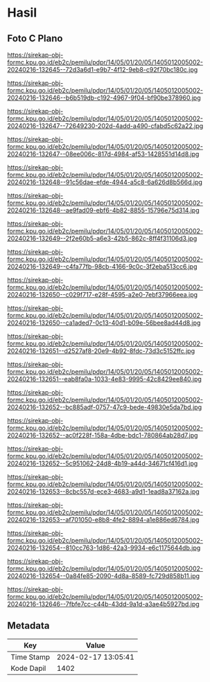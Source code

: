 # Hasil

## Foto C Plano

https://sirekap-obj-formc.kpu.go.id/eb2c/pemilu/pdpr/14/05/01/20/05/1405012005002-20240216-132645--72d3a6d1-e9b7-4f12-9eb8-c92f70bc180c.jpg

https://sirekap-obj-formc.kpu.go.id/eb2c/pemilu/pdpr/14/05/01/20/05/1405012005002-20240216-132646--b6b519db-c192-4967-9f04-bf90be378960.jpg

https://sirekap-obj-formc.kpu.go.id/eb2c/pemilu/pdpr/14/05/01/20/05/1405012005002-20240216-132647--72649230-202d-4add-a490-cfabd5c62a22.jpg

https://sirekap-obj-formc.kpu.go.id/eb2c/pemilu/pdpr/14/05/01/20/05/1405012005002-20240216-132647--08ee006c-817d-4984-af53-1428551d14d8.jpg

https://sirekap-obj-formc.kpu.go.id/eb2c/pemilu/pdpr/14/05/01/20/05/1405012005002-20240216-132648--91c56dae-efde-4944-a5c8-6a626d8b566d.jpg

https://sirekap-obj-formc.kpu.go.id/eb2c/pemilu/pdpr/14/05/01/20/05/1405012005002-20240216-132648--ae9fad09-ebf6-4b82-8855-15796e75d314.jpg

https://sirekap-obj-formc.kpu.go.id/eb2c/pemilu/pdpr/14/05/01/20/05/1405012005002-20240216-132649--2f2e60b5-a6e3-42b5-862c-8ff4f31106d3.jpg

https://sirekap-obj-formc.kpu.go.id/eb2c/pemilu/pdpr/14/05/01/20/05/1405012005002-20240216-132649--c4fa77fb-98cb-4166-9c0c-3f2eba513cc6.jpg

https://sirekap-obj-formc.kpu.go.id/eb2c/pemilu/pdpr/14/05/01/20/05/1405012005002-20240216-132650--c029f717-e28f-4595-a2e0-7ebf37966eea.jpg

https://sirekap-obj-formc.kpu.go.id/eb2c/pemilu/pdpr/14/05/01/20/05/1405012005002-20240216-132650--ca1aded7-0c13-40d1-b09e-56bee8ad44d8.jpg

https://sirekap-obj-formc.kpu.go.id/eb2c/pemilu/pdpr/14/05/01/20/05/1405012005002-20240216-132651--d2527af8-20e9-4b92-8fdc-73d3c5152ffc.jpg

https://sirekap-obj-formc.kpu.go.id/eb2c/pemilu/pdpr/14/05/01/20/05/1405012005002-20240216-132651--eab8fa0a-1033-4e83-9995-42c8429ee840.jpg

https://sirekap-obj-formc.kpu.go.id/eb2c/pemilu/pdpr/14/05/01/20/05/1405012005002-20240216-132652--bc885adf-0757-47c9-bede-49830e5da7bd.jpg

https://sirekap-obj-formc.kpu.go.id/eb2c/pemilu/pdpr/14/05/01/20/05/1405012005002-20240216-132652--ac0f228f-158a-4dbe-bdc1-780864ab28d7.jpg

https://sirekap-obj-formc.kpu.go.id/eb2c/pemilu/pdpr/14/05/01/20/05/1405012005002-20240216-132652--5c951062-24d8-4b19-a44d-34671cf416d1.jpg

https://sirekap-obj-formc.kpu.go.id/eb2c/pemilu/pdpr/14/05/01/20/05/1405012005002-20240216-132653--8cbc557d-ece3-4683-a9d1-1ead8a37162a.jpg

https://sirekap-obj-formc.kpu.go.id/eb2c/pemilu/pdpr/14/05/01/20/05/1405012005002-20240216-132653--af701050-e8b8-4fe2-8894-a1e886ed6784.jpg

https://sirekap-obj-formc.kpu.go.id/eb2c/pemilu/pdpr/14/05/01/20/05/1405012005002-20240216-132654--810cc763-1d86-42a3-9934-e6c1175644db.jpg

https://sirekap-obj-formc.kpu.go.id/eb2c/pemilu/pdpr/14/05/01/20/05/1405012005002-20240216-132654--0a84fe85-2090-4d8a-8589-fc729d858b11.jpg

https://sirekap-obj-formc.kpu.go.id/eb2c/pemilu/pdpr/14/05/01/20/05/1405012005002-20240216-132646--7fbfe7cc-c44b-43dd-9a1d-a3ae4b5927bd.jpg


## Metadata

| Key        | Value               |
| ---------- | ------------------- |
| Time Stamp | 2024-02-17 13:05:41 |
| Kode Dapil | 1402                |



